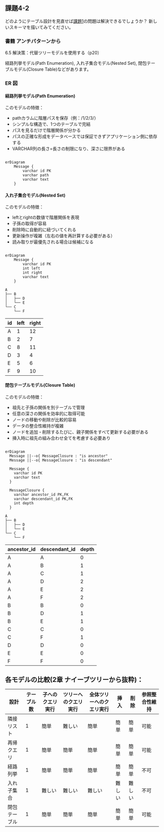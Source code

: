 ## 課題4-2

どのようにテーブル設計を見直せば[課題1](課題4-1.md)の問題は解決できるでしょうか？
新しいスキーマを描いてみてください。

### 書籍 アンチパターンから

6.5 解決策：代替ツリーモデルを使用する（p20）

経路列挙モデル(Path Enumeration), 入れ子集合モデル(Nested Set), 閉包テーブルモデル(Closure Table)などがあります。


### ER 図


#### 経路列挙モデル(Path Enumeration)

このモデルの特徴：
- pathカラムに階層パスを保存（例：/1/2/3/）
- シンプルな構造で、1つのテーブルで完結
- パスを見るだけで階層関係が分かる
- パスの正確な形成をデータベースでは保証できずアプリケーション側に依存する
- VARCHAR列の長さ=長さの制限になり、深さに限界がある

```mermaid

erDiagram
    Message {
        varchar id PK
        varchar path
        varchar text
    }
```

#### 入れ子集合モデル(Nested Set)

このモデルの特徴：
- leftとrightの数値で階層関係を表現
- 子孫の取得が容易
- 削除時に自動的に紐づいてくれる
- 更新操作が複雑（左右の値を再計算する必要がある）
- 読み取りが最優先される場合は候補になる

```mermaid

erDiagram
    Message {
        varchar id PK
        int left
        int right
        varchar text
    }

```

```
A
├── B
│   ├── D
│   └── E
└── C
    └── F
```

| id | left | right |
|----|------|-------|
| A | 1 | 12 |
| B | 2 | 7 |
| C | 8 | 11 |
| D | 3 | 4 |
| E | 5 | 6 |
| F | 9 | 10 |


#### 閉包テーブルモデル(Closure Table)

このモデルの特徴：
- 祖先と子孫の関係を別テーブルで管理
- 任意の深さの関係を効率的に取得可能
- ノードの移動や削除が比較的容易
- データの整合性維持が複雑
- ノードを追加・削除するたびに、親子関係をすべて更新する必要がある
- 挿入時に祖先の組み合わせ全てを考慮する必要あり


```mermaid

erDiagram
  Message ||--o{ MessageClosure : "is ancestor"
  Message ||--o{ MessageClosure : "is descendant"

  Message {
    varchar id PK
    varchar text
  }
 
  MessageClosure {
    varchar ancestor_id PK,FK
    varchar descendant_id PK,FK
    int depth
  }
```

```
A
├── B
│   ├── D
│   └── E
└── C
    └── F
```


| ancestor_id | descendant_id | depth |
|-------------|---------------|-------|
| A | A | 0 |
| A | B | 1 |
| A | C | 1 |
| A | D | 2 |
| A | E | 2 |
| A | F | 2 |
| B | B | 0 |
| B | D | 1 |
| B | E | 1 |
| C | C | 0 |
| C | F | 1 |
| D | D | 0 |
| E | E | 0 |
| F | F | 0 |





## 各モデルの比較(2章 ナイーブツリーから抜粋)：

| 設計 | テーブル数 | 子へのクエリ実行 | ツリーへのクエリ実行 | 全体ツリーへのクエリ実行 | 挿入 | 削除 | 参照整合性維持 |
|--------|----------|------------|------------|----------------|------------|------------|------------|
| 隣接リスト | 1 | 簡単 | 難しい | 簡単 | 簡単 | 簡単 | 可能 |
| 再帰クエリ | 1 | 簡単 | 簡単 | 簡単 | 簡単 | 簡単 | 可能 |
| 経路列挙 | 1 | 簡単 | 簡単 | 簡単 | 簡単 | 簡単 | 不可 |
| 入れ子集合 | 1 | 難しい | 難しい | 難しい | 難しい | 難しい | 不可 |
| 閉包テーブル | 1 | 簡単 | 簡単 | 簡単 | 簡単 | 簡単 | 可能 |